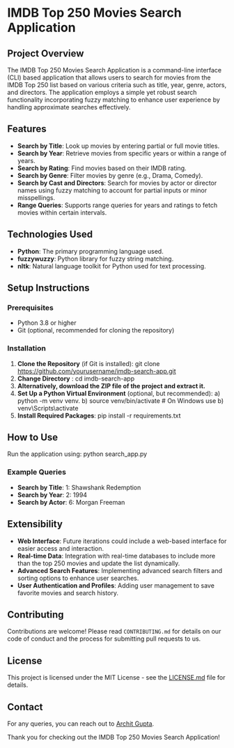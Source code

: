 # IMDB Top 250 Movies Search Application

## Project Overview
The IMDB Top 250 Movies Search Application is a command-line interface (CLI) based application that allows users to search for movies from the IMDB Top 250 list based on various criteria such as title, year, genre, actors, and directors. The application employs a simple yet robust search functionality incorporating fuzzy matching to enhance user experience by handling approximate searches effectively.

## Features
- **Search by Title**: Look up movies by entering partial or full movie titles.
- **Search by Year**: Retrieve movies from specific years or within a range of years.
- **Search by Rating**: Find movies based on their IMDB rating.
- **Search by Genre**: Filter movies by genre (e.g., Drama, Comedy).
- **Search by Cast and Directors**: Search for movies by actor or director names using fuzzy matching to account for partial inputs or minor misspellings.
- **Range Queries**: Supports range queries for years and ratings to fetch movies within certain intervals.

## Technologies Used
- **Python**: The primary programming language used.
- **fuzzywuzzy**: Python library for fuzzy string matching.
- **nltk**: Natural language toolkit for Python used for text processing.

## Setup Instructions

### Prerequisites
- Python 3.8 or higher
- Git (optional, recommended for cloning the repository)

### Installation
1. **Clone the Repository** (if Git is installed): git clone https://github.com/yourusername/imdb-search-app.git
2. **Change Directory** : cd imdb-search-app
3. **Alternatively, download the ZIP file of the project and extract it.**
4. **Set Up a Python Virtual Environment** (optional, but recommended): a) python -m venv venv. b) source venv/bin/activate   # On Windows use b) venv\Scripts\activate
6. **Install Required Packages**: pip install -r requirements.txt

## How to Use
Run the application using: python search_app.py

### Example Queries
- **Search by Title**: 1: Shawshank Redemption
- **Search by Year**: 2: 1994
- **Search by Actor**: 6: Morgan Freeman

## Extensibility
- **Web Interface**: Future iterations could include a web-based interface for easier access and interaction.
- **Real-time Data**: Integration with real-time databases to include more than the top 250 movies and update the list dynamically.
- **Advanced Search Features**: Implementing advanced search filters and sorting options to enhance user searches.
- **User Authentication and Profiles**: Adding user management to save favorite movies and search history.

## Contributing
Contributions are welcome! Please read `CONTRIBUTING.md` for details on our code of conduct and the process for submitting pull requests to us.

## License
This project is licensed under the MIT License - see the [LICENSE.md](LICENSE) file for details.

## Contact
For any queries, you can reach out to [Archit Gupta](mailto:archit@ucsb.edu).

Thank you for checking out the IMDB Top 250 Movies Search Application!






